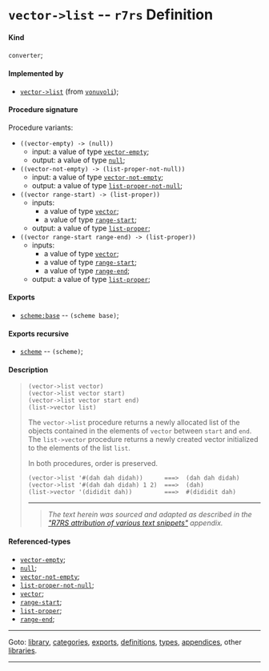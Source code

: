 

<a id='definition__r7rs__vector-_3e_list'></a>

# `vector->list` -- `r7rs` Definition


<a id='definition__r7rs__vector-_3e_list__kind'></a>

#### Kind

`converter`;


<a id='definition__r7rs__vector-_3e_list__implemented-by'></a>

#### Implemented by

 * [`vector->list`](../../vonuvoli/definitions/vector-_3e_list.md#definition__vonuvoli__vector-_3e_list) (from [`vonuvoli`](../../vonuvoli/_index.md#library__vonuvoli));


<a id='definition__r7rs__vector-_3e_list__procedure-signature'></a>

#### Procedure signature

Procedure variants:
 * `((vector-empty) -> (null))`
   * input: a value of type [`vector-empty`](../../r7rs/types/vector-empty.md#type__r7rs__vector-empty);
   * output: a value of type [`null`](../../r7rs/types/null.md#type__r7rs__null);
 * `((vector-not-empty) -> (list-proper-not-null))`
   * input: a value of type [`vector-not-empty`](../../r7rs/types/vector-not-empty.md#type__r7rs__vector-not-empty);
   * output: a value of type [`list-proper-not-null`](../../r7rs/types/list-proper-not-null.md#type__r7rs__list-proper-not-null);
 * `((vector range-start) -> (list-proper))`
   * inputs:
     * a value of type [`vector`](../../r7rs/types/vector.md#type__r7rs__vector);
     * a value of type [`range-start`](../../r7rs/types/range-start.md#type__r7rs__range-start);
   * output: a value of type [`list-proper`](../../r7rs/types/list-proper.md#type__r7rs__list-proper);
 * `((vector range-start range-end) -> (list-proper))`
   * inputs:
     * a value of type [`vector`](../../r7rs/types/vector.md#type__r7rs__vector);
     * a value of type [`range-start`](../../r7rs/types/range-start.md#type__r7rs__range-start);
     * a value of type [`range-end`](../../r7rs/types/range-end.md#type__r7rs__range-end);
   * output: a value of type [`list-proper`](../../r7rs/types/list-proper.md#type__r7rs__list-proper);


<a id='definition__r7rs__vector-_3e_list__exports'></a>

#### Exports

 * [`scheme:base`](../../r7rs/exports/scheme_3a_base.md#export__r7rs__scheme_3a_base) -- `(scheme base)`;


<a id='definition__r7rs__vector-_3e_list__exports-recursive'></a>

#### Exports recursive

 * [`scheme`](../../r7rs/exports/scheme.md#export__r7rs__scheme) -- `(scheme)`;


<a id='definition__r7rs__vector-_3e_list__description'></a>

#### Description

> ````
> (vector->list vector)
> (vector->list vector start)
> (vector->list vector start end)
> (list->vector list)
> ````
> 
> 
> The `vector->list` procedure returns a newly allocated list of the objects contained
> in the elements of `vector` between `start` and `end`.
> The `list->vector` procedure returns a newly
> created vector initialized to the elements of the list `list`.
> 
> In both procedures, order is preserved.
> 
> ````
> (vector->list '#(dah dah didah))      ===>  (dah dah didah)
> (vector->list '#(dah dah didah) 1 2)  ===>  (dah)
> (list->vector '(dididit dah))         ===>  #(dididit dah)
> ````
> 
> 
> ----
> > *The text herein was sourced and adapted as described in the ["R7RS attribution of various text snippets"](../../r7rs/appendices/attribution.md#appendix__r7rs__attribution) appendix.*


<a id='definition__r7rs__vector-_3e_list__referenced-types'></a>

#### Referenced-types

 * [`vector-empty`](../../r7rs/types/vector-empty.md#type__r7rs__vector-empty);
 * [`null`](../../r7rs/types/null.md#type__r7rs__null);
 * [`vector-not-empty`](../../r7rs/types/vector-not-empty.md#type__r7rs__vector-not-empty);
 * [`list-proper-not-null`](../../r7rs/types/list-proper-not-null.md#type__r7rs__list-proper-not-null);
 * [`vector`](../../r7rs/types/vector.md#type__r7rs__vector);
 * [`range-start`](../../r7rs/types/range-start.md#type__r7rs__range-start);
 * [`list-proper`](../../r7rs/types/list-proper.md#type__r7rs__list-proper);
 * [`range-end`](../../r7rs/types/range-end.md#type__r7rs__range-end);

----

Goto: [library](../../r7rs/_index.md#library__r7rs), [categories](../../r7rs/categories/_index.md#toc__r7rs__categories), [exports](../../r7rs/exports/_index.md#toc__r7rs__exports), [definitions](../../r7rs/definitions/_index.md#toc__r7rs__definitions), [types](../../r7rs/types/_index.md#toc__r7rs__types), [appendices](../../r7rs/appendices/_index.md#toc__r7rs__appendices), other [libraries](../../_libraries.md#toc__libraries).

----

